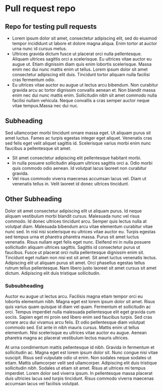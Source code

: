 # Pull request repo
## Repo for testing pull requests

* Lorem ipsum dolor sit amet, consectetur adipiscing elit, sed do eiusmod tempor incididunt ut labore et dolore magna aliqua. Enim tortor at auctor urna nunc id cursus metus. 
* Ultrices gravida dictum fusce ut placerat orci nulla pellentesque. Aliquam ultrices sagittis orci a scelerisque. Eu ultrices vitae auctor eu augue ut. Etiam dignissim diam quis enim lobortis scelerisque. Massa enim nec dui nunc mattis enim ut tellus. Lorem ipsum dolor sit amet consectetur adipiscing elit duis. Tincidunt tortor aliquam nulla facilisi cras fermentum odio. 
* Eu ultrices vitae auctor eu augue ut lectus arcu bibendum. Non curabitur gravida arcu ac tortor dignissim convallis aenean et. Non blandit massa enim nec dui nunc mattis enim. Sollicitudin nibh sit amet commodo nulla facilisi nullam vehicula. Neque convallis a cras semper auctor neque vitae tempus.Massa nec dui nuc.

## Subheading 
Sed ullamcorper morbi tincidunt ornare massa eget. Ut aliquam purus sit amet luctus. Fames ac turpis egestas integer eget aliquet. Venenatis cras sed felis eget velit aliquet sagittis id. Scelerisque varius morbi enim nunc faucibus a pellentesque sit amet. 

* Sit amet consectetur adipiscing elit pellentesque habitant morbi. 
* In nulla posuere sollicitudin aliquam ultrices sagittis orci a. Odio morbi quis commodo odio aenean. Id volutpat lacus laoreet non curabitur gravida. 
* Vel risus commodo viverra maecenas accumsan lacus vel. Diam ut venenatis tellus in. Velit laoreet id donec ultrices tincidunt.

## Other Subheading  
Dolor sit amet consectetur adipiscing elit ut aliquam purus. Id neque aliquam vestibulum morbi blandit cursus. Malesuada nunc vel risus commodo. Id donec ultrices tincidunt arcu. Semper quis lectus nulla at volutpat diam. Malesuada bibendum arcu vitae elementum curabitur vitae nunc sed. In nisl nisi scelerisque eu ultrices vitae auctor eu. Turpis egestas sed tempus urna et pharetra pharetra massa. Purus sit amet luctus venenatis. Risus nullam eget felis eget nunc. Eleifend mi in nulla posuere sollicitudin aliquam ultrices sagittis. Sagittis id consectetur purus ut faucibus. Fusce ut placerat orci nulla pellentesque dignissim enim sit. Tincidunt eget nullam non nisi est sit amet. Sit amet luctus venenatis lectus. Adipiscing elit ut aliquam purus sit amet. Orci phasellus egestas tellus rutrum tellus pellentesque. Nam libero justo laoreet sit amet cursus sit amet dictum. Adipiscing elit duis tristique sollicitudin.

### Subsubheading  
Auctor eu augue ut lectus arcu. Facilisis magna etiam tempor orci eu lobortis elementum nibh. Magna eget est lorem ipsum dolor sit amet. Risus quis varius quam quisque id diam vel quam. Fermentum et sollicitudin ac orci. Tempus imperdiet nulla malesuada pellentesque elit eget gravida cum sociis. Sapien eget mi proin sed libero enim sed faucibus turpis. Sed cras ornare arcu dui vivamus arcu felis. Et odio pellentesque diam volutpat commodo sed. Est ante in nibh mauris cursus. Mattis enim ut tellus elementum. Nisi scelerisque eu ultrices vitae auctor eu augue. Aenean pharetra magna ac placerat vestibulum lectus mauris ultrices.

At urna condimentum mattis pellentesque id nibh. Gravida in fermentum et sollicitudin ac. Magna eget est lorem ipsum dolor sit. Nunc congue nisi vitae suscipit. Risus sed vulputate odio ut enim. Non sodales neque sodales ut etiam. Mattis ullamcorper velit sed ullamcorper. Adipiscing elit duis tristique sollicitudin nibh. Sodales ut etiam sit amet. Risus at ultrices mi tempus imperdiet. Lorem dolor sed viverra ipsum. In pellentesque massa placerat duis ultricies lacus sed turpis tincidunt. Risus commodo viverra maecenas accumsan lacus vel facilisis volutpat.
